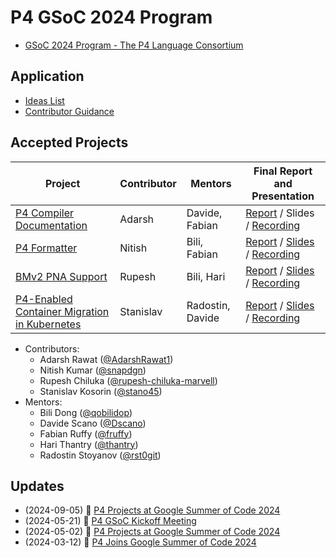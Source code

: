 # P4 GSoC 2024 Program

- [GSoC 2024 Program - The P4 Language Consortium](https://summerofcode.withgoogle.com/programs/2024/organizations/the-p4-language-consortium)

## Application

- [Ideas List](ideas_list.md)
- [Contributor Guidance](contributor_guidance.md)

## Accepted Projects

| Project  | Contributor | Mentors | Final Report and Presentation |
| -------- | ----------- | ------- | ----------------------------- |
| [P4 Compiler Documentation] | Adarsh | Davide, Fabian | [Report][p1-report] / Slides / [Recording][p1-rec] |
| [P4 Formatter] | Nitish | Bili, Fabian | [Report][p2-report] / [Slides][p2-slides] / [Recording][p2-rec] |
| [BMv2 PNA Support] | Rupesh | Bili, Hari | [Report][p3-report] / [Slides][p3-slides] / [Recording][p3-rec] |
| [P4-Enabled Container Migration in Kubernetes] | Stanislav | Radostin, Davide | [Report][p4-report] / [Slides][p4-slides] / [Recording][p4-rec] |

[P4 Compiler Documentation]: https://summerofcode.withgoogle.com/programs/2024/projects/u2HpJKI2
[p1-report]: projects/documentation/README.md
[p1-slides]: TODO
[p1-rec]: https://youtu.be/uh9yFf0OpIQ&t=15

[P4 Formatter]: https://summerofcode.withgoogle.com/programs/2024/projects/TbPyjqVw
[p2-report]: projects/formatter/README.md
[p2-slides]: projects/formatter/P4Formatter_GSoC_Final.pdf
[p2-rec]: https://youtu.be/uh9yFf0OpIQ&t=331

[BMv2 PNA Support]: https://summerofcode.withgoogle.com/programs/2024/projects/oEpUp1dW
[p3-report]: projects/bmv2_pna/README.md
[p3-slides]: projects/bmv2_pna/assets/GsoC_final_presentation-bmv2_pna.pdf
[p3-rec]: https://youtu.be/uh9yFf0OpIQ&t=1153

[P4-Enabled Container Migration in Kubernetes]: https://summerofcode.withgoogle.com/programs/2024/projects/sYbpOJhD
[p4-report]: projects/container_migration/README.md
[p4-slides]: projects/container_migration/final_presentation_slides.pdf
[p4-rec]: https://youtu.be/uh9yFf0OpIQ&t=1884

- Contributors:
  - Adarsh Rawat ([@AdarshRawat1])
  - Nitish Kumar ([@snapdgn])
  - Rupesh Chiluka ([@rupesh-chiluka-marvell])
  - Stanislav Kosorin ([@stano45])
- Mentors:
  - Bili Dong ([@qobilidop])
  - Davide Scano ([@Dscano])
  - Fabian Ruffy ([@fruffy])
  - Hari Thantry ([@thantry])
  - Radostin Stoyanov ([@rst0git])

[@AdarshRawat1]: https://github.com/AdarshRawat1
[@rupesh-chiluka-marvell]: https://github.com/rupesh-chiluka-marvell
[@snapdgn]: https://github.com/snapdgn
[@stano45]: https://github.com/stano45

[@Dscano]: https://github.com/Dscano
[@fruffy]: https://github.com/fruffy
[@qobilidop]: https://github.com/qobilidop
[@rst0git]: https://github.com/rst0git
[@thantry]: https://github.com/thantry

## Updates

- (2024-09-05) 🎥 [P4 Projects at Google Summer of Code 2024](https://youtu.be/uh9yFf0OpIQ)
- (2024-05-21) 🎥 [P4 GSoC Kickoff Meeting](https://youtu.be/Ix6JiiIS-IY)
- (2024-05-02) 📝 [P4 Projects at Google Summer of Code 2024](https://p4.org/p4-projects-at-google-summer-of-code-2024/)
- (2024-03-12) 📝 [P4 Joins Google Summer of Code 2024](https://p4.org/p4-joins-google-summer-of-code-2024/)
